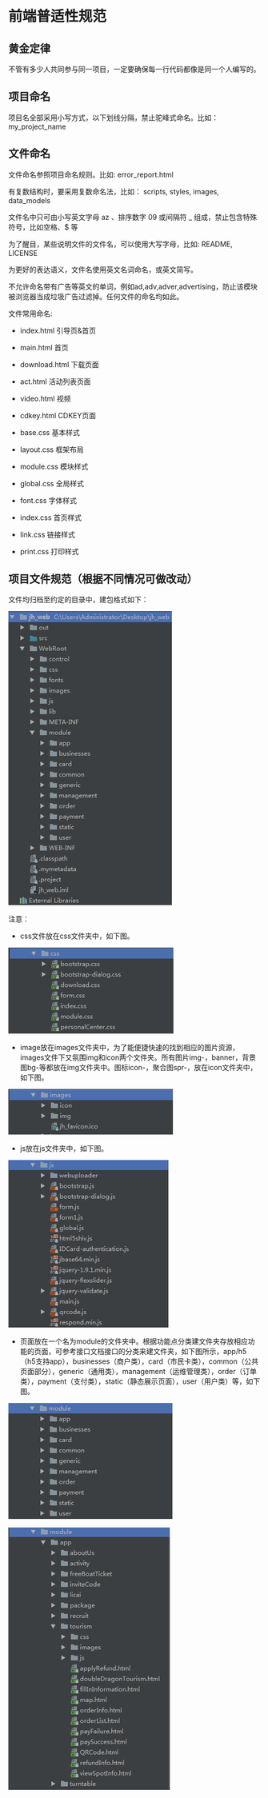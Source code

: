 # 前端普适性规范

## 黄金定律

不管有多少人共同参与同一项目，一定要确保每一行代码都像是同一个人编写的。

## 项目命名

项目名全部采用小写方式，以下划线分隔，禁止驼峰式命名。比如：my\_project\_name

## 文件命名

文件命名参照项目命名规则。比如: error\_report.html

有复数结构时，要采用复数命名法，比如： scripts, styles, images, data\_models

文件名中只可由小写英文字母 az 、排序数字 09 或间隔符 \_ 组成，禁止包含特殊符号，比如空格、$ 等

为了醒目，某些说明文件的文件名，可以使用大写字母，比如: README, LICENSE

为更好的表达语义，文件名使用英文名词命名，或英文简写。

不允许命名带有广告等英文的单词，例如ad,adv,adver,advertising，防止该模块被浏览器当成垃圾广告过滤掉。任何文件的命名均如此。

文件常用命名:

* index.html 引导页&首页

* main.html 首页

* download.html 下载页面

* act.html 活动列表页面

* video.html 视频

* cdkey.html CDKEY页面

* base.css 基本样式

* layout.css 框架布局

* module.css 模块样式

* global.css 全局样式

* font.css 字体样式

* index.css 首页样式

* link.css 链接样式

* print.css 打印样式

## 项目文件规范（根据不同情况可做改动）

文件均归档至约定的目录中，建包格式如下：

![](/assets/import.png)

注意：

* css文件放在css文件夹中，如下图。

![](/assets/import3.png)

* image放在images文件夹中，为了能便捷快速的找到相应的图片资源，images文件下又氛围img和icon两个文件夹。所有图片img-，banner，背景图bg-等都放在img文件夹中。图标icon-，聚合图spr-，放在icon文件夹中，如下图。

![](/assets/import4.png)

* js放在js文件夹中，如下图。

![](/assets/import5.png)

* 页面放在一个名为module的文件夹中。根据功能点分类建文件夹存放相应功能的页面，可参考接口文档接口的分类来建文件夹，如下图所示，app/h5（h5支持app），businesses（商户类），card（市民卡类），common（公共页面部分），generic（通用类），management（运维管理类），order（订单类），payment（支付类），static（静态展示页面），user（用户类）等，如下图。

![](/assets/import6.png)

![](/assets/import7.png)

